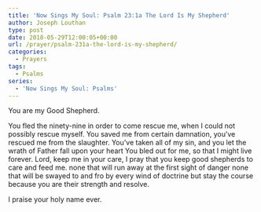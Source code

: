 ```yaml
---
title: 'Now Sings My Soul: Psalm 23:1a The Lord Is My Shepherd'
author: Joseph Louthan
type: post
date: 2018-05-29T12:00:05+00:00
url: /prayer/psalm-231a-the-lord-is-my-shepherd/
categories:
  - Prayers
tags:
  - Psalms
series:
  - 'Now Sings My Soul: Psalms'
---
```

</pre>
You are my Good Shepherd.

You fled the ninety-nine 
    in order to come rescue me,
	when I could not possibly rescue myself.
You saved me 
    from certain damnation,
	you’ve rescued me from the slaughter.
You’ve taken all of my sin,
	and you let the wrath of Father 
	fall upon your heart
You bled out for me,
	so that I might live forever.
Lord, keep me in your care,
	I pray that you keep good shepherds 
	to care and feed me.
	none that will run away 
	at the first sight of danger
	none that will be swayed 
	to and fro by every wind of doctrine
	but stay the course because 
	you are their strength and resolve.

I praise your holy name ever.</pre>